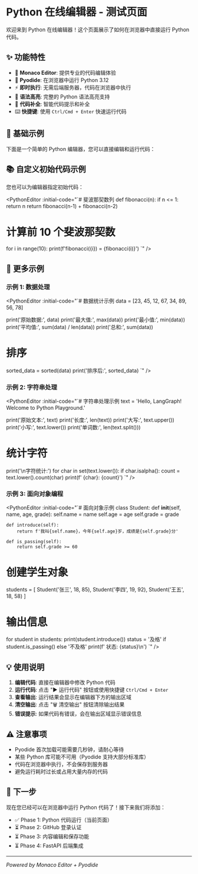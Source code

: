 # Python 在线编辑器 - 测试页面

欢迎来到 Python 在线编辑器！这个页面展示了如何在浏览器中直接运行 Python 代码。

## ✨ 功能特性

- 🎨 **Monaco Editor**: 提供专业的代码编辑体验
- 🐍 **Pyodide**: 在浏览器中运行 Python 3.12
- ⚡ **即时执行**: 无需后端服务器，代码在浏览器中执行
- 📝 **语法高亮**: 完整的 Python 语法高亮支持
- 🔧 **代码补全**: 智能代码提示和补全
- ⌨️ **快捷键**: 使用 `Ctrl/Cmd + Enter` 快速运行代码

## 🎯 基础示例

下面是一个简单的 Python 编辑器，您可以直接编辑和运行代码：

<PythonEditor />

## 📚 自定义初始代码示例

您也可以为编辑器指定初始代码：

<PythonEditor
  :initial-code="`# 斐波那契数列
def fibonacci(n):
    if n <= 1:
        return n
    return fibonacci(n-1) + fibonacci(n-2)

# 计算前 10 个斐波那契数
for i in range(10):
    print(f'fibonacci({i}) = {fibonacci(i)}')
`"
/>

## 🔬 更多示例

### 示例 1: 数据处理

<PythonEditor
  :initial-code="`# 数据统计示例
data = [23, 45, 12, 67, 34, 89, 56, 78]

print('原始数据:', data)
print('最大值:', max(data))
print('最小值:', min(data))
print('平均值:', sum(data) / len(data))
print('总和:', sum(data))

# 排序
sorted_data = sorted(data)
print('排序后:', sorted_data)
`"
/>

### 示例 2: 字符串处理

<PythonEditor
  :initial-code="`# 字符串处理示例
text = 'Hello, LangGraph! Welcome to Python Playground.'

print('原始文本:', text)
print('长度:', len(text))
print('大写:', text.upper())
print('小写:', text.lower())
print('单词数:', len(text.split()))

# 统计字符
print('\\n字符统计:')
for char in set(text.lower()):
    if char.isalpha():
        count = text.lower().count(char)
        print(f'  {char}: {count}')
`"
/>

### 示例 3: 面向对象编程

<PythonEditor
  :initial-code="`# 面向对象示例
class Student:
    def __init__(self, name, age, grade):
        self.name = name
        self.age = age
        self.grade = grade

    def introduce(self):
        return f'我叫{self.name}，今年{self.age}岁，成绩是{self.grade}分'

    def is_passing(self):
        return self.grade >= 60

# 创建学生对象
students = [
    Student('张三', 18, 85),
    Student('李四', 19, 92),
    Student('王五', 18, 58)
]

# 输出信息
for student in students:
    print(student.introduce())
    status = '及格' if student.is_passing() else '不及格'
    print(f'  状态: {status}\\n')
`"
/>

## 💡 使用说明

1. **编辑代码**: 直接在编辑器中修改 Python 代码
2. **运行代码**: 点击 "▶️ 运行代码" 按钮或使用快捷键 `Ctrl/Cmd + Enter`
3. **查看输出**: 运行结果会显示在编辑器下方的输出区域
4. **清空输出**: 点击 "🗑️ 清空输出" 按钮清除输出结果
5. **错误提示**: 如果代码有错误，会在输出区域显示错误信息

## ⚠️ 注意事项

- Pyodide 首次加载可能需要几秒钟，请耐心等待
- 某些 Python 库可能不可用（Pyodide 支持大部分标准库）
- 代码在浏览器中执行，不会保存到服务器
- 避免运行耗时过长或占用大量内存的代码

## 🔗 下一步

现在您已经可以在浏览器中运行 Python 代码了！接下来我们将添加：

- ✅ Phase 1: Python 代码运行（当前页面）
- ⏳ Phase 2: GitHub 登录认证
- ⏳ Phase 3: 内容编辑和保存功能
- ⏳ Phase 4: FastAPI 后端集成

---

*Powered by Monaco Editor + Pyodide*
